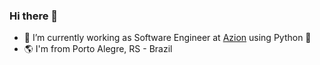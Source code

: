 ### Hi there 👋

- 🔭 I’m currently working as Software Engineer at [Azion](https://www.azion.com/) using Python 🐍
- :earth_americas: I'm from Porto Alegre, RS - Brazil
